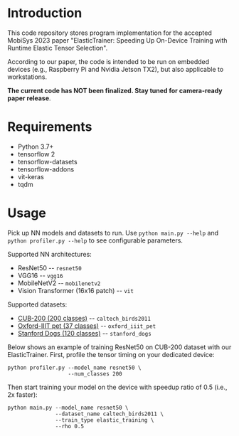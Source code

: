 # Introduction
This code repository stores program implementation for the accepted MobiSys 2023 paper "ElasticTrainer: Speeding Up On-Device Training with Runtime Elastic Tensor Selection". 

According to our paper, the code is intended to be run on embedded devices (e.g., Raspberry Pi and Nvidia Jetson TX2), but also applicable to workstations. 

**The current code has NOT been finalized. Stay tuned for camera-ready paper release**.

# Requirements
* Python 3.7+
* tensorflow 2
* tensorflow-datasets
* tensorflow-addons
* vit-keras
* tqdm

# Usage
Pick up NN models and datasets to run. Use `python main.py --help` and `python profiler.py --help` to see configurable parameters.

Supported NN architectures:
* ResNet50 -- `resnet50`
* VGG16 -- `vgg16`
* MobileNetV2 -- `mobilenetv2`
* Vision Transformer (16x16 patch) -- `vit`

Supported datasets:
* [CUB-200 (200 classes)](https://www.vision.caltech.edu/datasets/cub_200_2011/) -- `caltech_birds2011`
* [Oxford-IIIT pet (37 classes)](https://www.robots.ox.ac.uk/~vgg/data/pets/) -- `oxford_iiit_pet`
* [Stanford Dogs (120 classes)](http://vision.stanford.edu/aditya86/ImageNetDogs/) -- `stanford_dogs`

Below shows an example of training ResNet50 on CUB-200 dataset with our ElasticTrainer. First, profile the tensor timing on your dedicated device:
```
python profiler.py --model_name resnet50 \
                   --num_classes 200
```
Then start training your model on the device with speedup ratio of 0.5 (i.e., 2x faster):
```
python main.py --model_name resnet50 \
               --dataset_name caltech_birds2011 \
               --train_type elastic_training \
               --rho 0.5
```
